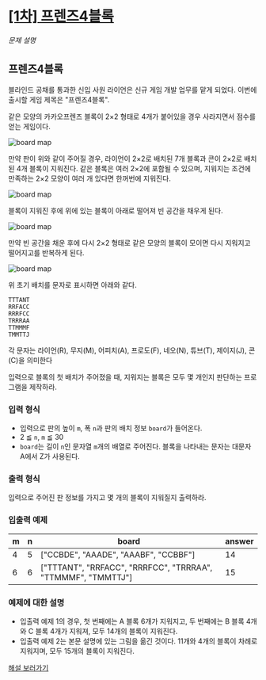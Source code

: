 # [[1차] 프렌즈4블록](https://school.programmers.co.kr/learn/courses/30/lessons/17679)


###### 문제 설명


프렌즈4블록
------


블라인드 공채를 통과한 신입 사원 라이언은 신규 게임 개발 업무를 맡게 되었다. 이번에 출시할 게임 제목은 "프렌즈4블록".  

같은 모양의 카카오프렌즈 블록이 2×2 형태로 4개가 붙어있을 경우 사라지면서 점수를 얻는 게임이다.


![board map](http://t1.kakaocdn.net/welcome2018/pang1.png "Friends 4 block!")  

만약 판이 위와 같이 주어질 경우, 라이언이 2×2로 배치된 7개 블록과 콘이 2×2로 배치된 4개 블록이 지워진다. 같은 블록은 여러 2×2에 포함될 수 있으며, 지워지는 조건에 만족하는 2×2 모양이 여러 개 있다면 한꺼번에 지워진다.


![board map](http://t1.kakaocdn.net/welcome2018/pang2.png "Friends 4 block!")


블록이 지워진 후에 위에 있는 블록이 아래로 떨어져 빈 공간을 채우게 된다.


![board map](http://t1.kakaocdn.net/welcome2018/pang3.png "Friends 4 block!")


만약 빈 공간을 채운 후에 다시 2×2 형태로 같은 모양의 블록이 모이면 다시 지워지고 떨어지고를 반복하게 된다.  

![board map](http://t1.kakaocdn.net/welcome2018/pang4.png "Friends 4 block!")


위 초기 배치를 문자로 표시하면 아래와 같다.



```
TTTANT
RRFACC
RRRFCC
TRRRAA
TTMMMF
TMMTTJ

```

각 문자는 라이언(R), 무지(M), 어피치(A), 프로도(F), 네오(N), 튜브(T), 제이지(J), 콘(C)을 의미한다


입력으로 블록의 첫 배치가 주어졌을 때, 지워지는 블록은 모두 몇 개인지 판단하는 프로그램을 제작하라.


### 입력 형식


* 입력으로 판의 높이 `m`, 폭 `n`과 판의 배치 정보 `board`가 들어온다.
* 2 ≦ `n`, `m` ≦ 30
* `board`는 길이 `n`인 문자열 `m`개의 배열로 주어진다. 블록을 나타내는 문자는 대문자 A에서 Z가 사용된다.


### 출력 형식


입력으로 주어진 판 정보를 가지고 몇 개의 블록이 지워질지 출력하라.


### 입출력 예제




| m | n | board | answer |
| --- | --- | --- | --- |
| 4 | 5 | \["CCBDE", "AAADE", "AAABF", "CCBBF"] | 14 |
| 6 | 6 | \["TTTANT", "RRFACC", "RRRFCC", "TRRRAA", "TTMMMF", "TMMTTJ"] | 15 |


### 예제에 대한 설명


* 입출력 예제 1의 경우, 첫 번째에는 A 블록 6개가 지워지고, 두 번째에는 B 블록 4개와 C 블록 4개가 지워져, 모두 14개의 블록이 지워진다.
* 입출력 예제 2는 본문 설명에 있는 그림을 옮긴 것이다. 11개와 4개의 블록이 차례로 지워지며, 모두 15개의 블록이 지워진다.


[해설 보러가기](http://tech.kakao.com/2017/09/27/kakao-blind-recruitment-round-1/)



